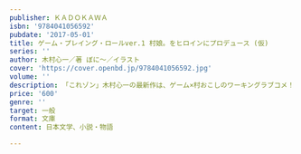 ```yaml
---
publisher: ＫＡＤＯＫＡＷＡ
isbn: '9784041056592'
pubdate: '2017-05-01'
title: ゲーム・プレイング・ロールver.1 村娘。をヒロインにプロデュース (仮)
series: ''
author: 木村心一／著 ぼに～／イラスト
cover: 'https://cover.openbd.jp/9784041056592.jpg'
volume: ''
description: 「これゾン」木村心一の最新作は、ゲーム×村おこしのワーキングラブコメ！
price: '600'
genre: ''
target: 一般
format: 文庫
content: 日本文学、小説・物語

---
```

